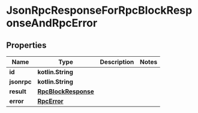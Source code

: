 
# JsonRpcResponseForRpcBlockResponseAndRpcError

## Properties
| Name | Type | Description | Notes |
| ------------ | ------------- | ------------- | ------------- |
| **id** | **kotlin.String** |  |  |
| **jsonrpc** | **kotlin.String** |  |  |
| **result** | [**RpcBlockResponse**](RpcBlockResponse.md) |  |  |
| **error** | [**RpcError**](RpcError.md) |  |  |



